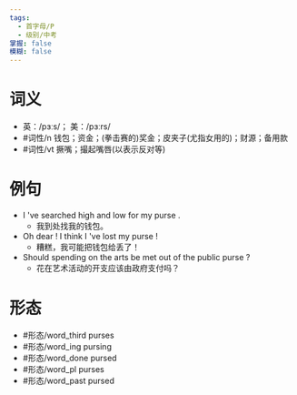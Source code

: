 ```yaml
---
tags:
  - 首字母/P
  - 级别/中考
掌握: false
模糊: false
---
```

# 词义
- 英：/pɜːs/； 美：/pɜːrs/
- #词性/n  钱包；资金；(拳击赛的)奖金；皮夹子(尤指女用的)；财源；备用款
- #词性/vt  撅嘴；撮起嘴唇(以表示反对等)
# 例句
- I 've searched high and low for my purse .
	- 我到处找我的钱包。
- Oh dear ! I think I 've lost my purse !
	- 糟糕，我可能把钱包给丢了！
- Should spending on the arts be met out of the public purse ?
	- 花在艺术活动的开支应该由政府支付吗？
# 形态
- #形态/word_third purses
- #形态/word_ing pursing
- #形态/word_done pursed
- #形态/word_pl purses
- #形态/word_past pursed

